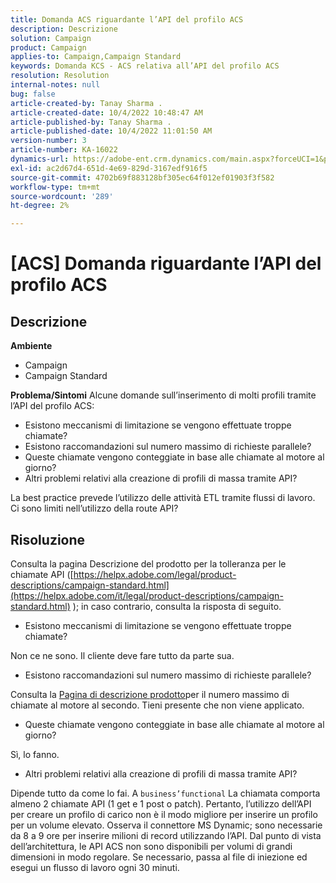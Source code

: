 ```yaml
---
title: Domanda ACS riguardante l’API del profilo ACS
description: Descrizione
solution: Campaign
product: Campaign
applies-to: Campaign,Campaign Standard
keywords: Domanda KCS - ACS relativa all’API del profilo ACS
resolution: Resolution
internal-notes: null
bug: false
article-created-by: Tanay Sharma .
article-created-date: 10/4/2022 10:48:47 AM
article-published-by: Tanay Sharma .
article-published-date: 10/4/2022 11:01:50 AM
version-number: 3
article-number: KA-16022
dynamics-url: https://adobe-ent.crm.dynamics.com/main.aspx?forceUCI=1&pagetype=entityrecord&etn=knowledgearticle&id=c2ea181f-d243-ed11-bba2-0022480868ff
exl-id: ac2d67d4-651d-4e69-829d-3167edf916f5
source-git-commit: 4702b69f883128bf305ec64f012ef01903f3f582
workflow-type: tm+mt
source-wordcount: '289'
ht-degree: 2%

---
```


# [ACS] Domanda riguardante l’API del profilo ACS

## Descrizione

<b>Ambiente</b>
- Campaign
- Campaign Standard



<b>Problema/Sintomi</b>
Alcune domande sull’inserimento di molti profili tramite l’API del profilo ACS:

- Esistono meccanismi di limitazione se vengono effettuate troppe chiamate?
- Esistono raccomandazioni sul numero massimo di richieste parallele?
- Queste chiamate vengono conteggiate in base alle chiamate al motore al giorno?
- Altri problemi relativi alla creazione di profili di massa tramite API?


La best practice prevede l’utilizzo delle attività ETL tramite flussi di lavoro. Ci sono limiti nell’utilizzo della route API?


## Risoluzione


Consulta la pagina Descrizione del prodotto per la tolleranza per le chiamate API ([https://helpx.adobe.com/legal/product-descriptions/campaign-standard.html](https://helpx.adobe.com/it/legal/product-descriptions/campaign-standard.html) ); in caso contrario, consulta la risposta di seguito.



- Esistono meccanismi di limitazione se vengono effettuate troppe chiamate?


Non ce ne sono. Il cliente deve fare tutto da parte sua.

- Esistono raccomandazioni sul numero massimo di richieste parallele?


Consulta la [Pagina di descrizione prodotto](https://helpx.adobe.com/legal/product-descriptions/campaign-standard.html#)per il numero massimo di chiamate al motore al secondo. Tieni presente che non viene applicato.

- Queste chiamate vengono conteggiate in base alle chiamate al motore al giorno?


Sì, lo fanno.

- Altri problemi relativi alla creazione di profili di massa tramite API?


Dipende tutto da come lo fai. A `business’functional` La chiamata comporta almeno 2 chiamate API (1 get e 1 post o patch). Pertanto, l’utilizzo dell’API per creare un profilo di carico non è il modo migliore per inserire un profilo per un volume elevato. Osserva il connettore MS Dynamic; sono necessarie da 8 a 9 ore per inserire milioni di record utilizzando l’API. Dal punto di vista dell’architettura, le API ACS non sono disponibili per volumi di grandi dimensioni in modo regolare. Se necessario, passa al file di iniezione ed esegui un flusso di lavoro ogni 30 minuti.
